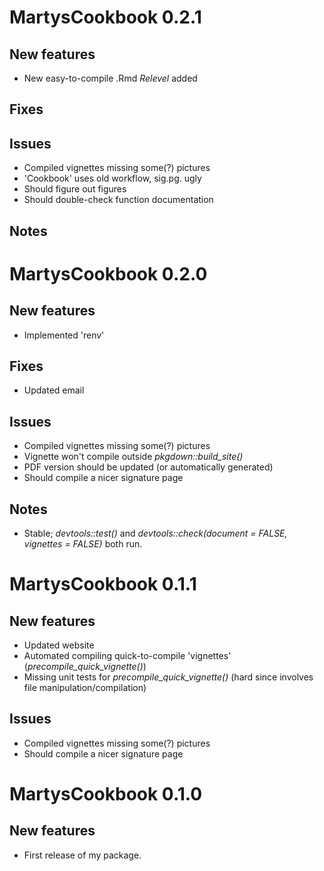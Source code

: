 # MartysCookbook 0.2.1

## New features

- New easy-to-compile .Rmd *Relevel* added

## Fixes

## Issues

- Compiled vignettes missing some(?) pictures
- 'Cookbook' uses old workflow, sig.pg. ugly
- Should figure out figures
- Should double-check function documentation

## Notes


# MartysCookbook 0.2.0

## New features

- Implemented 'renv'

## Fixes

- Updated email

## Issues

- Compiled vignettes missing some(?) pictures
- Vignette won't compile outside *pkgdown::build_site()*
- PDF version should be updated (or automatically generated)
- Should compile a nicer signature page

## Notes

- Stable; *devtools::test()* and *devtools::check(document = FALSE, vignettes = FALSE)* both run.


# MartysCookbook 0.1.1

## New features

- Updated website
- Automated compiling quick-to-compile 'vignettes' (*precompile_quick_vignette()*)
- Missing unit tests for *precompile_quick_vignette()* (hard since involves file manipulation/compilation)

## Issues

- Compiled vignettes missing some(?) pictures
- Should compile a nicer signature page


# MartysCookbook 0.1.0

## New features

- First release of my package.
